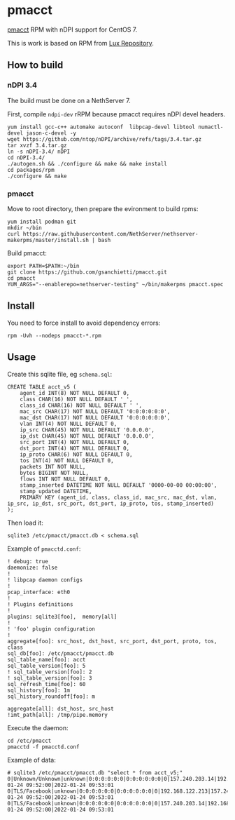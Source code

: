 # pmacct

[pmacct](http://www.pmacct.net) RPM with nDPI support for CentOS 7.

This is work is based on RPM from [Lux Repository](https://www.iotti.biz/?page_id=126).

## How to build

### nDPI 3.4

The build must be done on a NethServer 7.

First, compile `ndpi-dev` rRPM because pmacct requires nDPI devel headers.

```
yum install gcc-c++ automake autoconf  libpcap-devel libtool numactl-devel jason-c-devel -y
wget https://github.com/ntop/nDPI/archive/refs/tags/3.4.tar.gz
tar xvzf 3.4.tar.gz
ln -s nDPI-3.4/ nDPI
cd nDPI-3.4/
./autogen.sh && ./configure && make && make install
cd packages/rpm
./configure && make
```

### pmacct

Move to root directory, then prepare the evironment to build rpms:
```
yum install podman git
mkdir ~/bin
curl https://raw.githubusercontent.com/NethServer/nethserver-makerpms/master/install.sh | bash
```

Build pmacct:
```
export PATH=$PATH:~/bin
git clone https://github.com/gsanchietti/pmacct.git
cd pmacct
YUM_ARGS="--enablerepo=nethserver-testing" ~/bin/makerpms pmacct.spec
```

## Install

You need to force install to avoid dependency errors:
```
rpm -Uvh --nodeps pmacct-*.rpm
```

## Usage

Create this sqlite file, eg `schema.sql`:
```
CREATE TABLE acct_v5 (
    agent_id INT(8) NOT NULL DEFAULT 0,
    class CHAR(16) NOT NULL DEFAULT ' ',
    class_id CHAR(16) NOT NULL DEFAULT ' ',
    mac_src CHAR(17) NOT NULL DEFAULT '0:0:0:0:0:0',
    mac_dst CHAR(17) NOT NULL DEFAULT '0:0:0:0:0:0',
    vlan INT(4) NOT NULL DEFAULT 0,
    ip_src CHAR(45) NOT NULL DEFAULT '0.0.0.0',
    ip_dst CHAR(45) NOT NULL DEFAULT '0.0.0.0',
    src_port INT(4) NOT NULL DEFAULT 0,
    dst_port INT(4) NOT NULL DEFAULT 0,
    ip_proto CHAR(6) NOT NULL DEFAULT 0, 
    tos INT(4) NOT NULL DEFAULT 0, 
    packets INT NOT NULL,
    bytes BIGINT NOT NULL,
    flows INT NOT NULL DEFAULT 0,
    stamp_inserted DATETIME NOT NULL DEFAULT '0000-00-00 00:00:00',
    stamp_updated DATETIME,
    PRIMARY KEY (agent_id, class, class_id, mac_src, mac_dst, vlan, ip_src, ip_dst, src_port, dst_port, ip_proto, tos, stamp_inserted)
);
```

Then load it:
```
sqlite3 /etc/pmacct/pmacct.db < schema.sql
```

Example of `pmacctd.conf`:
```
! debug: true
daemonize: false
!
! libpcap daemon configs
!
pcap_interface: eth0
!
! Plugins definitions
!
plugins: sqlite3[foo],  memory[all]
!
! 'foo' plugin configuration
!
aggregate[foo]: src_host, dst_host, src_port, dst_port, proto, tos, class
sql_db[foo]: /etc/pmacct/pmacct.db
sql_table_name[foo]: acct
sql_table_version[foo]: 5 
! sql_table_version[foo]: 2 
! sql_table_version[foo]: 3 
sql_refresh_time[foo]: 60
sql_history[foo]: 1m 
sql_history_roundoff[foo]: m

aggregate[all]: dst_host, src_host
!imt_path[all]: /tmp/pipe.memory
```

Execute the daemon:
```
cd /etc/pmacct
pmacctd -f pmacctd.conf
```

Example of data:
```
# sqlite3 /etc/pmacct/pmacct.db "select * from acct_v5;"
0|Unknown/Unknown|unknown|0:0:0:0:0:0|0:0:0:0:0:0|0|157.240.203.14|192.168.122.213|443|44942|tcp|0|1|60|0|2022-01-24 09:52:00|2022-01-24 09:53:01
0|TLS/Facebook|unknown|0:0:0:0:0:0|0:0:0:0:0:0|0|192.168.122.213|157.240.203.14|44942|443|tcp|0|8|596|0|2022-01-24 09:52:00|2022-01-24 09:53:01
0|TLS/Facebook|unknown|0:0:0:0:0:0|0:0:0:0:0:0|0|157.240.203.14|192.168.122.213|443|44942|tcp|0|6|3480|0|2022-01-24 09:52:00|2022-01-24 09:53:01
```
